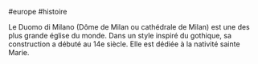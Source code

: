 #europe #histoire 

Le Duomo di Milano (Dôme de Milan ou cathédrale de Milan) est une des plus grande église du monde. Dans un style inspiré du gothique, sa construction a débuté au 14e siècle. Elle est dédiée à la nativité sainte Marie.